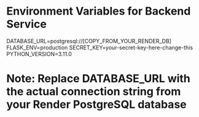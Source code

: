 # Environment Variables for Backend Service

DATABASE_URL=postgresql://[COPY_FROM_YOUR_RENDER_DB]
FLASK_ENV=production
SECRET_KEY=your-secret-key-here-change-this
PYTHON_VERSION=3.11.0

# Note: Replace DATABASE_URL with the actual connection string from your Render PostgreSQL database
